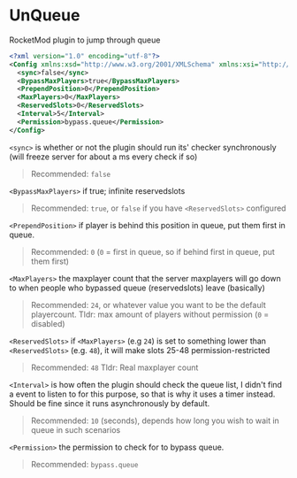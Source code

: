 # UnQueue
RocketMod plugin to jump through queue
```xml
<?xml version="1.0" encoding="utf-8"?>
<Config xmlns:xsd="http://www.w3.org/2001/XMLSchema" xmlns:xsi="http://www.w3.org/2001/XMLSchema-instance">
  <sync>false</sync>
  <BypassMaxPlayers>true</BypassMaxPlayers>
  <PrependPosition>0</PrependPosition>
  <MaxPlayers>0</MaxPlayers>
  <ReservedSlots>0</ReservedSlots>
  <Interval>5</Interval>
  <Permission>bypass.queue</Permission>
</Config>
```

`<sync>` is whether or not the plugin should run its' checker synchronously (will freeze server for about a ms every check if so)
> Recommended: `false`

`<BypassMaxPlayers>` if true; infinite reservedslots
> Recommended: `true`, or `false` if you have `<ReservedSlots>` configured

`<PrependPosition>` if player is behind this position in queue, put them first in queue. 
> Recommended: `0` (`0` = first in queue, so if behind first in queue, put them first)

`<MaxPlayers>` the maxplayer count that the server maxplayers will go down to when people who bypassed queue (reservedslots) leave (basically)
> Recommended: `24`, or whatever value you want to be the default playercount.
> Tldr: max amount of players without permission (`0` = disabled)

`<ReservedSlots>` if `<MaxPlayers>` (e.g `24`) is set to something lower than `<ReservedSlots>` (e.g. `48`), it will make slots 25-48 permission-restricted
> Recommended: `48`
> Tldr: Real maxplayer count

`<Interval>` is how often the plugin should check the queue list, I didn't find a event to listen to for this purpose, so that is why it uses a timer instead. Should be fine since it runs asynchronously by default.
> Recommended: `10` (seconds), depends how long you wish to wait in queue in such scenarios

`<Permission>` the permission to check for to bypass queue.
> Recommended: `bypass.queue`
